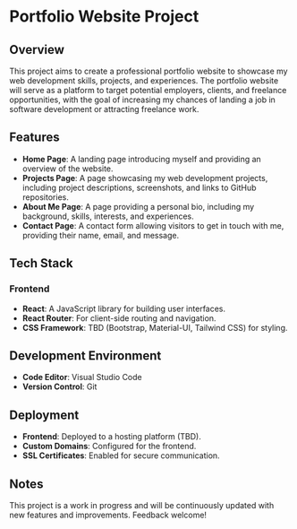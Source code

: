 # Portfolio Website Project

## Overview

This project aims to create a professional portfolio website to showcase my web development skills, projects, and experiences. The portfolio website will serve as a platform to target potential employers, clients, and freelance opportunities, with the goal of increasing my chances of landing a job in software development or attracting freelance work.

## Features

- **Home Page**: A landing page introducing myself and providing an overview of the website.
- **Projects Page**: A page showcasing my web development projects, including project descriptions, screenshots, and links to GitHub repositories.
- **About Me Page**: A page providing a personal bio, including my background, skills, interests, and experiences.
- **Contact Page**: A contact form allowing visitors to get in touch with me, providing their name, email, and message.

## Tech Stack

### Frontend

- **React**: A JavaScript library for building user interfaces.
- **React Router**: For client-side routing and navigation.
- **CSS Framework**: TBD (Bootstrap, Material-UI, Tailwind CSS) for styling.

## Development Environment

- **Code Editor**: Visual Studio Code
- **Version Control**: Git

## Deployment

- **Frontend**: Deployed to a hosting platform (TBD).
- **Custom Domains**: Configured for the frontend.
- **SSL Certificates**: Enabled for secure communication.

## Notes

This project is a work in progress and will be continuously updated with new features and improvements. Feedback welcome!
